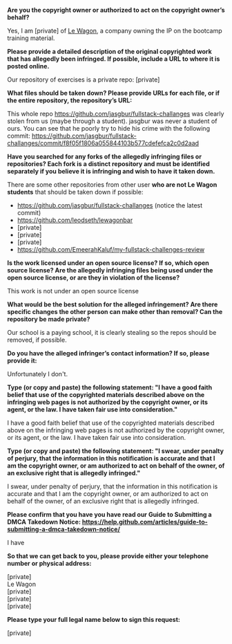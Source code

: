**Are you the copyright owner or authorized to act on the copyright owner’s behalf?**

Yes, I am [private] of [Le Wagon](https://www.lewagon.com), a company owning the IP on the bootcamp training material.

**Please provide a detailed description of the original copyrighted work that has allegedly been infringed. If possible, include a URL to where it is posted online.**

Our repository of exercises is a private repo: [private]

**What files should be taken down? Please provide URLs for each file, or if the entire repository, the repository’s URL:**

This whole repo https://github.com/jasgbur/fullstack-challanges was clearly stolen from us (maybe through a student). jasgbur was never a student of ours. You can see that he poorly try to hide his crime with the following commit:   https://github.com/jasgbur/fullstack-challanges/commit/f8f05f1806a055844103b577cdefefca2c0d2aad

**Have you searched for any forks of the allegedly infringing files or repositories? Each fork is a distinct repository and must be identified separately if you believe it is infringing and wish to have it taken down.**

There are some other repositories from other user **who are not Le Wagon students** that should be taken down if possible:

- https://github.com/jasgbur/fullstack-challanges (notice the latest commit)   
- https://github.com/leodseth/lewagonbar   
- [private] 
- [private]  
- [private]  
- https://github.com/EmeerahKaluf/my-fullstack-challenges-review  

**Is the work licensed under an open source license? If so, which open source license? Are the allegedly infringing files being used under the open source license, or are they in violation of the license?**

This work is not under an open source license

**What would be the best solution for the alleged infringement? Are there specific changes the other person can make other than removal? Can the repository be made private?**

Our school is a paying school, it is clearly stealing so the repos should be removed, if possible.

**Do you have the alleged infringer’s contact information? If so, please provide it:**

Unfortunately I don't.

**Type (or copy and paste) the following statement: "I have a good faith belief that use of the copyrighted materials described above on the infringing web pages is not authorized by the copyright owner, or its agent, or the law. I have taken fair use into consideration."**

I have a good faith belief that use of the copyrighted materials described above on the infringing web pages is not authorized by the copyright owner, or its agent, or the law. I have taken fair use into consideration.

**Type (or copy and paste) the following statement: "I swear, under penalty of perjury, that the information in this notification is accurate and that I am the copyright owner, or am authorized to act on behalf of the owner, of an exclusive right that is allegedly infringed."**

I swear, under penalty of perjury, that the information in this notification is accurate and that I am the copyright owner, or am authorized to act on behalf of the owner, of an exclusive right that is allegedly infringed.

**Please confirm that you have you have read our Guide to Submitting a DMCA Takedown Notice: https://help.github.com/articles/guide-to-submitting-a-dmca-takedown-notice/**

I have

**So that we can get back to you, please provide either your telephone number or physical address:**

[private]  
Le Wagon   
[private]  
[private]  
[private]

**Please type your full legal name below to sign this request:**

[private]
